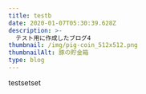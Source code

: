 ```yaml
---
title: testb
date: 2020-01-07T05:30:39.628Z
description: >-
  テスト用に作成したブログ4
thumbnail: /img/pig-coin_512x512.png
thumbnailAlt: 豚の貯金箱
type: blog
---
```

testsetset
